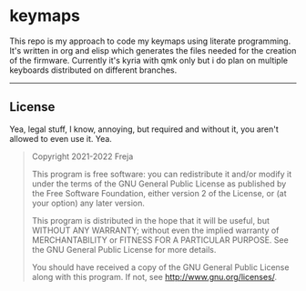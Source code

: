 # keymaps

This repo is my approach to code my keymaps using literate programming.
It's written in org and elisp which generates the files needed for the creation of the firmware.
Currently it's kyria with qmk only but i do plan on multiple keyboards distributed on different branches.

---
## License

Yea, legal stuff, I know, annoying, but required and without it, you aren't allowed to even use it.
Yea.

> Copyright 2021-2022 Freja
>
> This program is free software: you can redistribute it and/or modify
> it under the terms of the GNU General Public License as published by
> the Free Software Foundation, either version 2 of the License, or
> (at your option) any later version.
>
> This program is distributed in the hope that it will be useful,
> but WITHOUT ANY WARRANTY; without even the implied warranty of
> MERCHANTABILITY or FITNESS FOR A PARTICULAR PURPOSE.  See the
> GNU General Public License for more details.
>
> You should have received a copy of the GNU General Public License
> along with this program.  If not, see <http://www.gnu.org/licenses/>.

